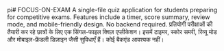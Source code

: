 pi# FOCUS-ON-EXAM
A single-file quiz application for students preparing for competitive exams. Features include a timer, score summary, review mode, and mobile-friendly design. No backend required.
प्रतियोगी परीक्षाओं की तैयारी कर रहे छात्रों के लिए एक सिंगल-फाइल क्विज़ एप्लीकेशन। इसमें टाइमर, स्कोर समरी, रिव्यू मोड और मोबाइल-फ्रेंडली डिज़ाइन जैसी सुविधाएँ हैं। कोई बैकएंड आवश्यक नहीं।

